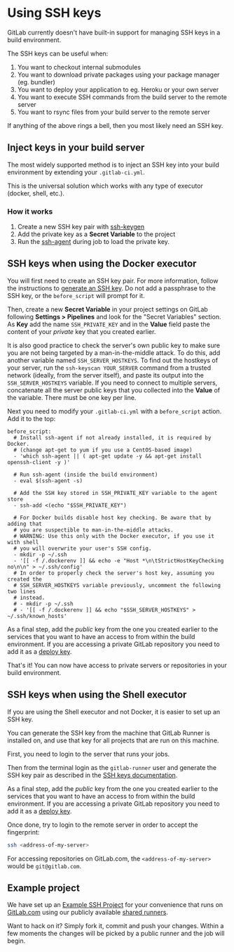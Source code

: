 # Using SSH keys

GitLab currently doesn't have built-in support for managing SSH keys in a build
environment.

The SSH keys can be useful when:

1. You want to checkout internal submodules
2. You want to download private packages using your package manager (eg. bundler)
3. You want to deploy your application to eg. Heroku or your own server
4. You want to execute SSH commands from the build server to the remote server
5. You want to rsync files from your build server to the remote server

If anything of the above rings a bell, then you most likely need an SSH key.

## Inject keys in your build server

The most widely supported method is to inject an SSH key into your build
environment by extending your `.gitlab-ci.yml`.

This is the universal solution which works with any type of executor
(docker, shell, etc.).

### How it works

1. Create a new SSH key pair with [ssh-keygen][]
2. Add the private key as a **Secret Variable** to the project
3. Run the [ssh-agent][] during job to load the private key.

## SSH keys when using the Docker executor

You will first need to create an SSH key pair. For more information, follow the
instructions to [generate an SSH key](../../ssh/README.md). Do not add a
passphrase to the SSH key, or the `before_script` will prompt for it.

Then, create a new **Secret Variable** in your project settings on GitLab
following **Settings > Pipelines** and look for the "Secret Variables" section.
As **Key** add the name `SSH_PRIVATE_KEY` and in the **Value** field paste the 
content of your _private_ key that you created earlier.

It is also good practice to check the server's own public key to make sure you
are not being targeted by a man-in-the-middle attack. To do this, add another
variable named `SSH_SERVER_HOSTKEYS`. To find out the hostkeys of your server, run
the `ssh-keyscan YOUR_SERVER` command from a trusted network (ideally, from the
server itself), and paste its output into the `SSH_SERVER_HOSTKEYS` variable. If
you need to connect to multiple servers, concatenate all the server public keys
that you collected into the **Value** of the variable. There must be one key per
line.

Next you need to modify your `.gitlab-ci.yml` with a `before_script` action.
Add it to the top:

```
before_script:
  # Install ssh-agent if not already installed, it is required by Docker.
  # (change apt-get to yum if you use a CentOS-based image)
  - 'which ssh-agent || ( apt-get update -y && apt-get install openssh-client -y )'

  # Run ssh-agent (inside the build environment)
  - eval $(ssh-agent -s)

  # Add the SSH key stored in SSH_PRIVATE_KEY variable to the agent store
  - ssh-add <(echo "$SSH_PRIVATE_KEY")

  # For Docker builds disable host key checking. Be aware that by adding that
  # you are suspectible to man-in-the-middle attacks.
  # WARNING: Use this only with the Docker executor, if you use it with shell
  # you will overwrite your user's SSH config.
  - mkdir -p ~/.ssh
  - '[[ -f /.dockerenv ]] && echo -e "Host *\n\tStrictHostKeyChecking no\n\n" > ~/.ssh/config'
  # In order to properly check the server's host key, assuming you created the
  # SSH_SERVER_HOSTKEYS variable previously, uncomment the following two lines
  # instead.
  # - mkdir -p ~/.ssh
  # - '[[ -f /.dockerenv ]] && echo "$SSH_SERVER_HOSTKEYS" > ~/.ssh/known_hosts'
```

As a final step, add the _public_ key from the one you created earlier to the
services that you want to have an access to from within the build environment.
If you are accessing a private GitLab repository you need to add it as a
[deploy key](../../ssh/README.md#deploy-keys).

That's it! You can now have access to private servers or repositories in your
build environment.

## SSH keys when using the Shell executor

If you are using the Shell executor and not Docker, it is easier to set up an
SSH key.

You can generate the SSH key from the machine that GitLab Runner is installed
on, and use that key for all projects that are run on this machine.

First, you need to login to the server that runs your jobs.

Then from the terminal login as the `gitlab-runner` user and generate the SSH
key pair as described in the [SSH keys documentation](../../ssh/README.md).

As a final step, add the _public_ key from the one you created earlier to the
services that you want to have an access to from within the build environment.
If you are accessing a private GitLab repository you need to add it as a
[deploy key](../../ssh/README.md#deploy-keys).

Once done, try to login to the remote server in order to accept the fingerprint:

```bash
ssh <address-of-my-server>
```

For accessing repositories on GitLab.com, the `<address-of-my-server>` would be
`git@gitlab.com`.

## Example project

We have set up an [Example SSH Project][ssh-example-repo] for your convenience
that runs on [GitLab.com](https://gitlab.com) using our publicly available
[shared runners](../runners/README.md).

Want to hack on it? Simply fork it, commit and push your changes. Within a few
moments the changes will be picked by a public runner and the job will begin.

[ssh-keygen]: http://linux.die.net/man/1/ssh-keygen
[ssh-agent]: http://linux.die.net/man/1/ssh-agent
[ssh-example-repo]: https://gitlab.com/gitlab-examples/ssh-private-key/
